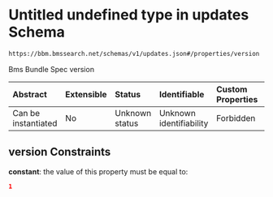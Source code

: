 # Untitled undefined type in updates Schema

```txt
https://bbm.bmssearch.net/schemas/v1/updates.json#/properties/version
```

Bms Bundle Spec version

| Abstract            | Extensible | Status         | Identifiable            | Custom Properties | Additional Properties | Access Restrictions | Defined In                                                                          |
| :------------------ | :--------- | :------------- | :---------------------- | :---------------- | :-------------------- | :------------------ | :---------------------------------------------------------------------------------- |
| Can be instantiated | No         | Unknown status | Unknown identifiability | Forbidden         | Allowed               | none                | [updates.schema.json*](../../schemas/v1/updates.schema.json "open original schema") |

## version Constraints

**constant**: the value of this property must be equal to:

```json
1
```
